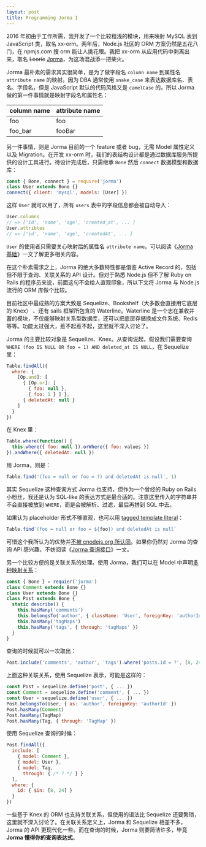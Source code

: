 ```yaml
---
layout: post
title: Programming Jorma I
---
```


2016 年初由于工作所需，我开发了一个比较粗浅的模块，用来映射 MySQL 表到 JavaScript 类，取名 xx-orm。两年后，Node.js 社区的 ORM 方案仍然是五花八门，在 npmjs.com 搜 orm 能让人挑花眼。我把 xx-orm 从应用代码中剥离出来，取名 ~~Leoric~~ [Jorma](https://github.com/dotnil/jorma)，为这场混战添一把柴火。

Jorma 最朴素的需求其实很简单，是为了做字段名 `column name` 到属性名 `attribute name` 的映射。因为 DBA 通常使用 `snake_case` 来表达数据库名、表名、字段名，但是 JavaScript 默认的代码风格又是 `camelCase` 的。所以 Jorma 做的第一件事情就是映射字段名和属性名：

| column name | attribute name |
|-------------|----------------|
| foo         | foo            |
| foo_bar     | fooBar         |

另一件事情，则是 Jorma 目前的一个 feature 或者 bug，无需 Model 属性定义以及 Migration。在开发 xx-orm 时，我们的表结构设计都是通过数据库服务所提供的设计工具进行。待设计完成后，只需继承 `Bone` 然后 `connect` 数据模型和数据库：

```js
const { Bone, connect } = require('jorma')
class User extends Bone {}
connect({ client: 'mysql', models: [User] })
```

这样 `User` 就可以用了，所有 `users` 表中的字段信息都会被自动导入：

```js
User.columns
// => ['id', 'name', 'age', 'created_at', ... ]
User.attribtes
// => ['id', 'name', 'age', 'createdAt', ... ]
```

`User` 的使用者只需要关心映射后的属性名 `attribute name`。可以阅读《[Jorma 基础](http://cyj.me/jorma/zh/basics#%E5%91%BD%E5%90%8D%E7%BA%A6%E5%AE%9A)》一文了解更多相关内容。

在这个朴素需求之上，Jorma 的绝大多数特性都是借鉴 Active Record 的，包括但不限于查询、关联关系的 API 设计。但对于熟悉 Node.js 但不了解 Ruby on Rails 的程序员来说，前面这句不会给人直观印象，所以下文将 Jorma 与 Node.js 流行的 ORM 库做个比较。

目前社区中最成熟的方案大致是 Sequelize、Bookshelf（大多数会直接用它底层的 Knex） 、还有 sails 框架所包含的 Waterline。Waterline 是一个志在兼收并蓄的模块，不仅能够映射关系型数据库，还可以把底层存储换成文件系统、Redis 等等。功能太过强大，惹不起惹不起，这里就不深入讨论了。

Jorma 的主要比较对象是 Sequelize、Knex。从查询说起，假设我们需要查询 `WHERE (foo IS NULL OR foo = 1) AND deleted_at IS NULL`，在 Sequelize 里：

```js
Table.findAll({
  where: {
    [Op.and]: [
      { [Op.or]: [
        { foo: null },
        { foo: 1 } ] },
      { deletedAt: null }
    ]
  }
})
```

在 Knex 里：

```js
Table.where(function() {
  this.where({ foo: null }).orWhere({ foo: values })
}).andWhere({ deletedAt: null })
```

用 Jorma，则是：

```js
Table.find('(foo = null or foo = ?) and deletedAt is null', 1)
```

其实 Sequelize 这种查询方式 Jorma 也支持，但作为一个曾经的 Ruby on Rails 小粉丝，我还是认为 SQL-like 的表达方式是最合适的。注意这里传入的字符串并不会直接被放到 `WHERE`，而是会被解析、过滤，最后再拼到 SQL 中去。

如果认为 placeholder 形式不够直观，也可以用 [tagged template literal](https://developer.mozilla.org/en-US/docs/Web/JavaScript/Reference/Template_literals)：

```js
Table.find`(foo = null or foo = ${foo}) and deletedAt is null`
```

可惜这个我所认为的优势并[不被 cnodejs.org 所认同](https://cnodejs.org/topic/5a48f2a7f320ae9f0dd581f8)。如果你仍然对 Jorma 的查询 API 感兴趣，不妨阅读《[Jorma 查询接口](http://cyj.me/jorma/zh/querying)》一文。

另一个比较方便的是关联关系的处理。使用 Jorma，我们可以在 Model 中声明[多种映射关系](http://cyj.me/jorma/zh/associations)：

```js
const { Bone } = requier('jorma')
class Comment extends Bone {}
class User extends Bone {}
class Post extends Bone {
  static describe() {
    this.hasMany('comments')
    this.belongsTo('author', { className: 'User', foreignKey: 'authorId' })
    this.hasMany('tagMaps')
    this.hasMany('tags', { through: 'tagMaps' })
  }
}
```

查询的时候就可以一次取出：

```js
Post.include('comments', 'author', 'tags').where('posts.id = ?', [8, 24])
```

上面这种关联关系，使用 Sequelize 表示，可能是这样的：

```js
const Post = sequelize.define('post', { ... })
const Comment = sequelize.define('comment', { ... })
const User = sequelize.define('user', { ... })
Post.belongsTo(User, { as: 'author', foreignKey: 'authorId' })
Post.hasMany(Comment)
Post.hasMany(TagMap)
Post.hasMany(Tag, { through: 'TagMap' })
```

使用 Sequelize 查询的时候：

```js
Post.findAll({
  include: [
    { model: Comment },
    { model: User },
    { model: Tag,
      through: { /* ? */ } }
  ],
  where: {
    id: { $in: [8, 24] }
  }
})
```

一些基于 Knex 的 ORM 也支持关联关系，但使用的语法比 Sequelize 还要繁琐，这里就不深入讨论了。在关联关系定义上，Jorma 和 Sequelize 相差不多，Jorma 的 API 更现代化一些。而在查询的时候，Jorma 则要简洁许多，毕竟 **Jorma 懂得你的查询表达式**。
